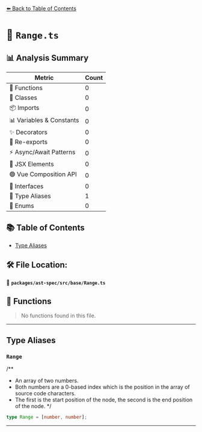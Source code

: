 [⬅️ Back to Table of Contents](../../../../index.md)

# 📄 `Range.ts`

## 📊 Analysis Summary

| Metric | Count |
|--------|-------|
| 🔧 Functions | 0 |
| 🧱 Classes | 0 |
| 📦 Imports | 0 |
| 📊 Variables & Constants | 0 |
| ✨ Decorators | 0 |
| 🔄 Re-exports | 0 |
| ⚡ Async/Await Patterns | 0 |
| 💠 JSX Elements | 0 |
| 🟢 Vue Composition API | 0 |
| 📐 Interfaces | 0 |
| 📑 Type Aliases | 1 |
| 🎯 Enums | 0 |

## 📚 Table of Contents

- [Type Aliases](#type-aliases)

## 🛠️ File Location:
📂 **`packages/ast-spec/src/base/Range.ts`**

## 🔧 Functions

> No functions found in this file.


---

## Type Aliases

### `Range`

/**
 * An array of two numbers.
 * Both numbers are a 0-based index which is the position in the array of source code characters.
 * The first is the start position of the node, the second is the end position of the node.
 */

```ts
type Range = [number, number];
```


---
